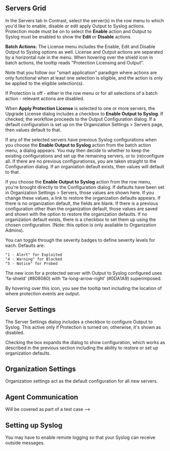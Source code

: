 <!--
title: "Output to Syslog"
description: "Overview of how to send protection events to Syslog"
tags: "Protection Syslog Output"
-->

## Servers Grid

In the Servers tab in Contrast, select the server(s) in the row menu to which you'd like to enable, disable or edit apply Output to Syslog actions. Protection mode must be on to select the **Enable** action and Output to Syslog must be enabled to show the **Edit** or **Disable** actions.

<!-- - see mockups -->

**Batch Actions:** The License menu includes the Enable, Edit and Disable Output to Syslog options as well. License and Output actions are separated by a horizontal rule in the menu. When hovering over the shield icon in batch actions, the tooltip reads "Protection Licensing and Output".

Note that you follow our "smart application" paradigm where actions are only functional when at least one selection is eligible, and the action is only be applied to the eligible selection(s).

If Protection is off - either in the row menu or for all selections of a batch action - relevant actions are disabled.

When **Apply Protection License** is selected to one or more servers, the Upgrade License dialog includes a checkbox to **Enable Output to Syslog**. If checked, the workflow proceeds to the Output Configuration dialog. If a default configuration is set up on the Organization Settings > Servers page, then values default to that.

If any of the selected servers have previous Syslog configurations when you choose the **Enable Output to Syslog** action from the batch action menu, a dialog appears. You may then decide to whether to keep the existing configurations and set up the remaining servers, or to (re)configure all. If there are no previous configurationss, you are taken straight to the Configuration dialog. If an organiation default exists, then values will default to that.

If you choose the **Enable Output to Syslog** action from the row menu, you're brought directly to the Configuration dialog. If defaults have been set in Organization Settings > Servers, those values are shown here. If you change these values, a link to restore the organization defaults appears. If there is no organization default, the fields are blank. If there is a previous configuration other than the organization default, those values are saved and shown with the option to restore the organization defaults. If no organization default exists, there is a checkbox to set them up using the chosen configuration. (Note: this option is only available to Organization Admins).

You can toggle through the severity badges to define severity levels for each. Defaults are:

    "1 - Alert" for Exploited
    "4 - Warning" for Blocked
    "5 - Notice" for Probed

The new icon for a protected server with Output to Syslog configured uses 'fa-shield' (#808080) with 'fa-long-arrow-right' (#0DA1A9) superimposed. <!-- We can discuss this icon further at the time of implementation - i.e. whether or not we can superimpose the two individual icons or if need to create a custom combined icon. -->

By hovering over this icon, you see the tooltip text including the location of where protection events are output. <!-- (see mockup) -->

## Server Settings

The Server Settings dialog includes a checkbox to configure Output to Syslog. This active only if Protection is turned on; otherwise, it's shown as disabled.

Checking the box expands the dialog to show configuration, which works as described in the previous section including the ability to restore or set up organization defaults.

## Organization Settings

Organization settings act as the default configuration for all new servers.

## Agent Communication

<!-- There is going to have to be something on the backend that recognizes when to trigger the Enable Output dialog, and to ensure that the ‘previous configurations’ are truly unique to the org default.

Make sure that Restore and Set organization default will work for a batch action as well (in the config dialog). --> Will be covered as part of a test case -->

## Setting up Syslog

You may have to enable remote logging so that your Syslog can receive outside messages.
